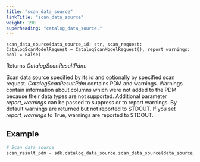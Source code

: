 ```yaml
---
title: "scan_data_source"
linkTitle: "scan_data_source"
weight: 190
superheading: "catalog_data_source."
---
```


``scan_data_source(data_source_id: str, scan_request: CatalogScanModelRequest = CatalogScanModelRequest(), report_warnings: bool = False)``

Returns *CatalogScanResultPdm*.

Scan data source specified by its id and optionally by specified scan request. *CatalogScanResultPdm* contains PDM and warnings. Warnings contain information about columns which were not added to the PDM because their data types are not supported. Additional parameter *report_warnings* can be passed to suppress or to report warnings. By default warnings are returned but not reported to STDOUT. If you set *report_warnings* to True, warnings are reported to STDOUT.

## Example
```Python
# Scan data source
scan_result_pdm = sdk.catalog_data_source.scan_data_source(data_source_id="demo-test-ds")
```
